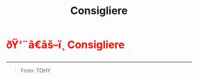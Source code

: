 ﻿---
lang: en-US
title: Consigliere
prev: Cleaner
next: DoubleAgent
---
# <font color="red">ðŸ‘¨â€âš–ï¸ <b>Consigliere</b></font> <Badge text="Support" type="tip" vertical="middle"/>
---

> From: TOHY


